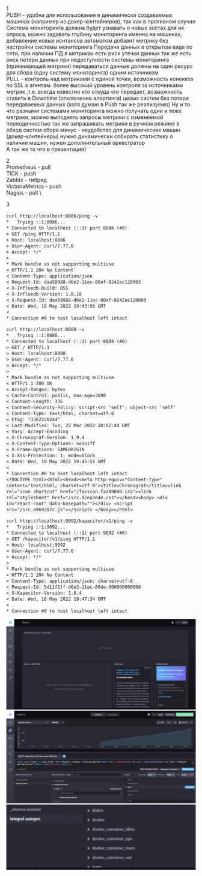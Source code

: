 1 \
PUSH - удобна для использования в динамически создаваемых машинах (например из докер-контейнеров), 
       так как в противном случае Система мониторинга должна будет узнавать о новых хостах для их опроса,
       можно задавать глубину мониторинга именно на машинах, добавление новых иснтансов автоматом добавит метрику без настройки системы мониторинга
       Передача данных в открытом виде по сети, при наличии ПД в метриках есть риск утечки данных
       так же есть риск потери данных при недоступности системы мониторинга (принимающей метрики)
       передаваться данные должны на один ресурс для сбора (одну систему мониторинга) одним источником \
PULL - контроль над метриками с единой точки, возможность конеккта по SSL к агентам.
       более высокий уровень контроля за источниками метрик ,т.е. всегда известно кто откуда что передает,
       возможность ставить в Downtime (отключение алертинга) целых систем без потери передаваемых данных (хотя думаю в Push так же реализуемо)
       Ну и то что разными системами мониторинга можно получать одни и теже метрики, можно выподнять запросы метрики с изменяемой переодичностью 
       так же запрашивать метрики в ручном режиме в обход систем сбора 
       минус - неудобство для динамических машин (докер-контейнеры) нужно динамически собирать статистику о наличии машин, нужен дополнительный оркестратор \
А так же то что в презентации)

2 \
Prometheus - pull \
TICK - push \
Zabbix - гибрид \
VictoriaMetrics - push \
Nagios - pull \

3
```
curl http://localhost:8086/ping -v
*   Trying ::1:8086...
* Connected to localhost (::1) port 8086 (#0)
> GET /ping HTTP/1.1
> Host: localhost:8086
> User-Agent: curl/7.77.0
> Accept: */*
>
* Mark bundle as not supporting multiuse
< HTTP/1.1 204 No Content
< Content-Type: application/json
< Request-Id: daa58988-d6e2-11ec-80af-0242ac120003
< X-Influxdb-Build: OSS
< X-Influxdb-Version: 1.8.10
< X-Request-Id: daa58988-d6e2-11ec-80af-0242ac120003
< Date: Wed, 18 May 2022 19:43:56 GMT
<
* Connection #0 to host localhost left intact
```
```
curl http://localhost:8888 -v
*   Trying ::1:8888...
* Connected to localhost (::1) port 8888 (#0)
> GET / HTTP/1.1
> Host: localhost:8888
> User-Agent: curl/7.77.0
> Accept: */*
>
* Mark bundle as not supporting multiuse
< HTTP/1.1 200 OK
< Accept-Ranges: bytes
< Cache-Control: public, max-age=3600
< Content-Length: 336
< Content-Security-Policy: script-src 'self'; object-src 'self'
< Content-Type: text/html; charset=utf-8
< Etag: "3362220244"
< Last-Modified: Tue, 22 Mar 2022 20:02:44 GMT
< Vary: Accept-Encoding
< X-Chronograf-Version: 1.9.4
< X-Content-Type-Options: nosniff
< X-Frame-Options: SAMEORIGIN
< X-Xss-Protection: 1; mode=block
< Date: Wed, 18 May 2022 19:45:51 GMT
<
* Connection #0 to host localhost left intact
<!DOCTYPE html><html><head><meta http-equiv="Content-type" content="text/html; charset=utf-8"><title>Chronograf</title><link rel="icon shortcut" href="/favicon.fa749080.ico"><link rel="stylesheet" href="/src.9cea3e4e.css"></head><body> <div id="react-root" data-basepath=""></div> <script src="/src.a969287c.js"></script> </body></html>
```
```
curl http://localhost:9092/kapacitor/v1/ping -v
*   Trying ::1:9092...
* Connected to localhost (::1) port 9092 (#0)
> GET /kapacitor/v1/ping HTTP/1.1
> Host: localhost:9092
> User-Agent: curl/7.77.0
> Accept: */*
>
* Mark bundle as not supporting multiuse
< HTTP/1.1 204 No Content
< Content-Type: application/json; charset=utf-8
< Request-Id: 5d11f2ff-d6e3-11ec-80de-000000000000
< X-Kapacitor-Version: 1.6.4
< Date: Wed, 18 May 2022 19:47:34 GMT
<
* Connection #0 to host localhost left intact
```
![screnshot](scren1.png)
![screnshot](scren2.png)
![screnshot](scren3.png)